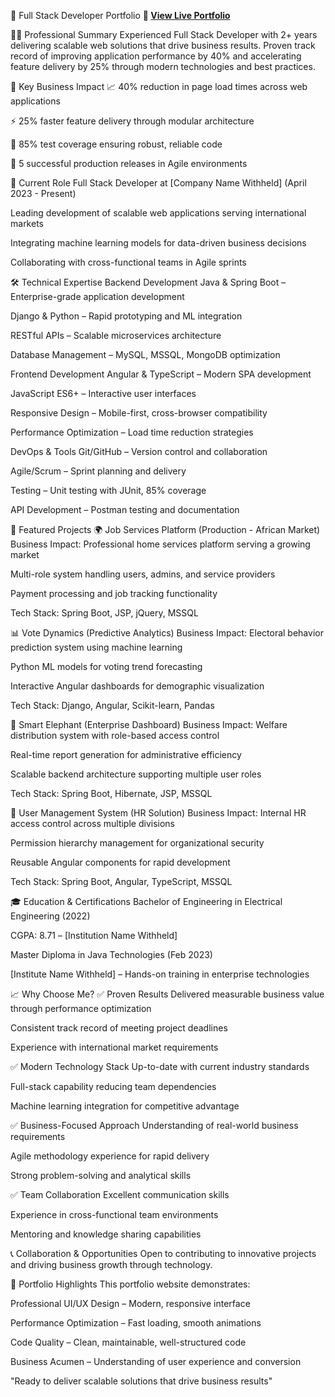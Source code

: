 💼 Full Stack Developer Portfolio
**🚀 [View Live Portfolio](https://byogesh028.github.io/yogesh-bhavsar-portfolio/)**

👨‍💻 Professional Summary
Experienced Full Stack Developer with 2+ years delivering scalable web solutions that drive business results. Proven track record of improving application performance by 40% and accelerating feature delivery by 25% through modern technologies and best practices.

🎯 Key Business Impact
📈 40% reduction in page load times across web applications

⚡ 25% faster feature delivery through modular architecture

🧪 85% test coverage ensuring robust, reliable code

🚀 5 successful production releases in Agile environments

💼 Current Role
Full Stack Developer at [Company Name Withheld] (April 2023 - Present)

Leading development of scalable web applications serving international markets

Integrating machine learning models for data-driven business decisions

Collaborating with cross-functional teams in Agile sprints

🛠️ Technical Expertise
Backend Development
Java & Spring Boot – Enterprise-grade application development

Django & Python – Rapid prototyping and ML integration

RESTful APIs – Scalable microservices architecture

Database Management – MySQL, MSSQL, MongoDB optimization

Frontend Development
Angular & TypeScript – Modern SPA development

JavaScript ES6+ – Interactive user interfaces

Responsive Design – Mobile-first, cross-browser compatibility

Performance Optimization – Load time reduction strategies

DevOps & Tools
Git/GitHub – Version control and collaboration

Agile/Scrum – Sprint planning and delivery

Testing – Unit testing with JUnit, 85% coverage

API Development – Postman testing and documentation

🚀 Featured Projects
🌍 Job Services Platform (Production - African Market)
Business Impact: Professional home services platform serving a growing market

Multi-role system handling users, admins, and service providers

Payment processing and job tracking functionality

Tech Stack: Spring Boot, JSP, jQuery, MSSQL

📊 Vote Dynamics (Predictive Analytics)
Business Impact: Electoral behavior prediction system using machine learning

Python ML models for voting trend forecasting

Interactive Angular dashboards for demographic visualization

Tech Stack: Django, Angular, Scikit-learn, Pandas

🏢 Smart Elephant (Enterprise Dashboard)
Business Impact: Welfare distribution system with role-based access control

Real-time report generation for administrative efficiency

Scalable backend architecture supporting multiple user roles

Tech Stack: Spring Boot, Hibernate, JSP, MSSQL

👥 User Management System (HR Solution)
Business Impact: Internal HR access control across multiple divisions

Permission hierarchy management for organizational security

Reusable Angular components for rapid development

Tech Stack: Spring Boot, Angular, TypeScript, MSSQL

🎓 Education & Certifications
Bachelor of Engineering in Electrical Engineering (2022)

CGPA: 8.71 – [Institution Name Withheld]

Master Diploma in Java Technologies (Feb 2023)

[Institute Name Withheld] – Hands-on training in enterprise technologies

📈 Why Choose Me?
✅ Proven Results
Delivered measurable business value through performance optimization

Consistent track record of meeting project deadlines

Experience with international market requirements

✅ Modern Technology Stack
Up-to-date with current industry standards

Full-stack capability reducing team dependencies

Machine learning integration for competitive advantage

✅ Business-Focused Approach
Understanding of real-world business requirements

Agile methodology experience for rapid delivery

Strong problem-solving and analytical skills

✅ Team Collaboration
Excellent communication skills

Experience in cross-functional team environments

Mentoring and knowledge sharing capabilities

📞 Collaboration & Opportunities
Open to contributing to innovative projects and driving business growth through technology.

🎯 Portfolio Highlights
This portfolio website demonstrates:

Professional UI/UX Design – Modern, responsive interface

Performance Optimization – Fast loading, smooth animations

Code Quality – Clean, maintainable, well-structured code

Business Acumen – Understanding of user experience and conversion

"Ready to deliver scalable solutions that drive business results"
